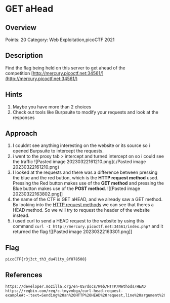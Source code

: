 # GET aHead

## Overview

Points: 20
Category: Web Exploitation,picoCTF 2021

## Description

Find the flag being held on this server to get ahead of the competition [http://mercury.picoctf.net:34561/](http://mercury.picoctf.net:34561/)

## Hints

1. Maybe you have more than 2 choices
2. Check out tools like Burpsuite to modify your requests and look at the responses

## Approach

1. I couldnt see anything interesting on the website or its source so i opened Burpsuite to intercept the requests.
2. i went to the proxy tab > intercept and turned intercept on so i could see the traffic ![Pasted image 20230322161210.png](./Pasted image 20230322161210.png)
3. I looked at the requests and there was a difference between pressing the blue and the red button, which is the **HTTP request method** used. 
   Pressing the Red button makes use of the **GET method** and pressing the Blue button makes use of the **POST method**.
![[Pasted image 20230322163802.png]]
1. the name of the CTF is GET aHEAD, and we already saw a GET method. By looking into the [HTTP request methods](https://developer.mozilla.org/en-US/docs/Web/HTTP/Methods) we can see that theres a HEAD method. So we will try to request the header of the website instead.
2. i used curl to send a HEAD request to the website by using this command 
	``curl -I http://mercury.picoctf.net:34561/index.php?``
and it returned the flag
![[Pasted image 20230322163301.png]]

## Flag

```
picoCTF{r3j3ct_th3_du4l1ty_8f878508}
```

## References

```
https://developer.mozilla.org/en-US/docs/Web/HTTP/Methods/HEAD
https://reqbin.com/req/c-tmyvmbgu/curl-head-request-example#:~:text=Sending%20an%20HTTP%20HEAD%20request,line%20argument%20instead%20of%20%2DI.
```

